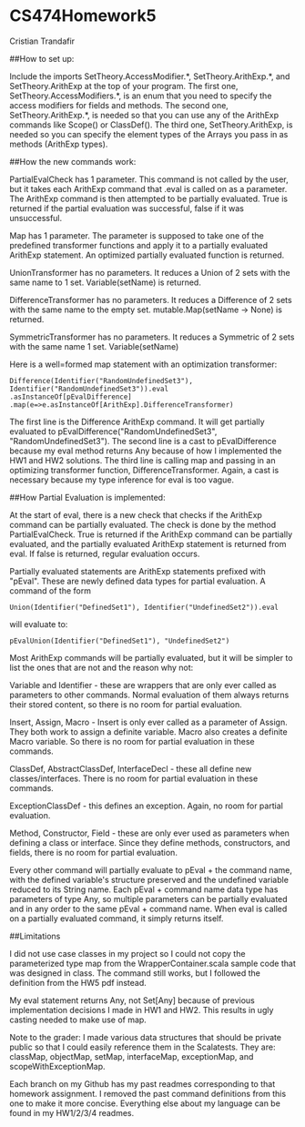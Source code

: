 # CS474Homework5
Cristian Trandafir

##How to set up:

Include the imports SetTheory.AccessModifier.\*, SetTheory.ArithExp.\*, and SetTheory.ArithExp at the top of your program.
The first one, SetTheory.AccessModifiers.\*, is an enum that you need to specify the access modifiers for fields and methods.
The second one, SetTheory.ArithExp.\*, is needed so that you can use any of the ArithExp commands like Scope() or ClassDef().
The third one, SetTheory.ArithExp, is needed so you can specify the element types of the Arrays you pass in as methods (ArithExp types).

##How the new commands work:

PartialEvalCheck has 1 parameter.
This command is not called by the user, but it takes each ArithExp command that .eval is called on as a parameter.
The ArithExp command is then attempted to be partially evaluated.
True is returned if the partial evaluation was successful, false if it was unsuccessful.

Map has 1 parameter.
The parameter is supposed to take one of the predefined transformer functions and apply it to a partially evaluated ArithExp statement.
An optimized partially evaluated function is returned.

UnionTransformer has no parameters.
It reduces a Union of 2 sets with the same name to 1 set.
Variable(setName) is returned.

DifferenceTransformer has no parameters.
It reduces a Difference of 2 sets with the same name to the empty set.
mutable.Map(setName -> None) is returned.

SymmetricTransformer has no parameters.
It reduces a Symmetric of 2 sets with the same name 1 set.
Variable(setName)

Here is a well=formed map statement with an optimization transformer:

    Difference(Identifier("RandomUndefinedSet3"), Identifier("RandomUndefinedSet3")).eval
    .asInstanceOf[pEvalDifference]
    .map(e=>e.asInstanceOf[ArithExp].DifferenceTransformer)

The first line is the Difference ArithExp command. 
It will get partially evaluated to pEvalDifference("RandomUndefinedSet3", "RandomUndefinedSet3").
The second line is a cast to pEvalDifference because my eval method returns Any because of how I implemented the HW1 and HW2 solutions.
The third line is calling map and passing in an optimizing transformer function, DifferenceTransformer.
Again, a cast is necessary because my type inference for eval is too vague.

##How Partial Evaluation is implemented:

At the start of eval, there is a new check that checks if the ArithExp command can be partially evaluated.
The check is done by the method PartialEvalCheck.
True is returned if the ArithExp command can be partially evaluated, and the partially evaluated ArithExp statement is returned from eval.
If false is returned, regular evaluation occurs.

Partially evaluated statements are ArithExp statements prefixed with "pEval".
These are newly defined data types for partial evaluation.
A command of the form

    Union(Identifier("DefinedSet1"), Identifier("UndefinedSet2")).eval

will evaluate to:

    pEvalUnion(Identifier("DefinedSet1"), "UndefinedSet2")

Most ArithExp commands will be partially evaluated, but it will be simpler to list the ones that are not and the reason why not:

Variable and Identifier - these are wrappers that are only ever called as parameters to other commands.
Normal evaluation of them always returns their stored content, so there is no room for partial evaluation. 

Insert, Assign, Macro - Insert is only ever called as a parameter of Assign.
They both work to assign a definite variable. 
Macro also creates a definite Macro variable. 
So there is no room for partial evaluation in these commands.

ClassDef, AbstractClassDef, InterfaceDecl - these all define new classes/interfaces.
There is no room for partial evaluation in these commands.

ExceptionClassDef - this defines an exception.
Again, no room for partial evaluation.

Method, Constructor, Field - these are only ever used as parameters when defining a class or interface.
Since they define methods, constructors, and fields, there is no room for partial evaluation.

Every other command will partially evaluate to pEval + the command name, with the defined variable's structure preserved and the undefined variable reduced to its String name.
Each pEval + command name data type has parameters of type Any, so multiple parameters can be partially evaluated and in any order to the same pEval + command name.
When eval is called on a partially evaluated command, it simply returns itself.

##Limitations

I did not use case classes in my project so I could not copy the parameterized type map from the WrapperContainer.scala sample code that was designed in class.
The command still works, but I followed the definition from the HW5 pdf instead.

My eval statement returns Any, not Set[Any] because of previous implementation decisions I made in HW1 and HW2.
This results in ugly casting needed to make use of map.

Note to the grader: I made various data structures that should be private public so that I could easily reference them in the Scalatests. 
They are: classMap, objectMap, setMap, interfaceMap, exceptionMap, and scopeWithExceptionMap.

Each branch on my Github has my past readmes corresponding to that homework assignment. 
I removed the past command definitions from this one to make it more concise.
Everything else about my language can be found in my HW1/2/3/4 readmes.